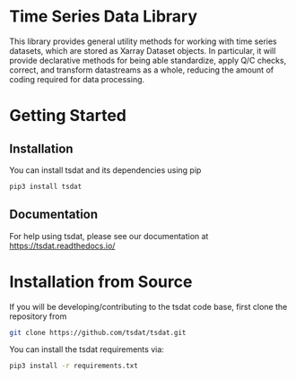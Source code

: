 # Time Series Data Library
This library provides general utility methods for working with 
time series datasets, which are stored as Xarray Dataset objects.
In particular, it will provide declarative methods for being able
standardize, apply Q/C checks, correct, and transform datastreams
as a whole, reducing the amount of coding required for data
processing.

# Getting Started

## Installation
You can install tsdat and its dependencies using pip

```bash
pip3 install tsdat
```

## Documentation
For help using tsdat, please see our documentation at
https://tsdat.readthedocs.io/

# Installation from Source
If you will be developing/contributing to the tsdat code base,
first clone the repository from 

```bash
git clone https://github.com/tsdat/tsdat.git
```

You can install the tsdat  requirements via:

```bash
pip3 install -r requirements.txt
```

